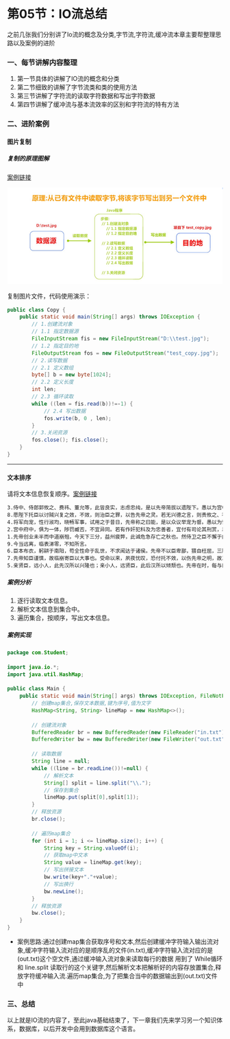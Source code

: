 # 第05节：IO流总结

之前几张我们分别讲了Io流的概念及分类,字节流,字符流,缓冲流本章主要帮整理思路以及案例的进阶

### 一、每节讲解内容整理

1. 第一节具体的讲解了IO流的概念和分类
2. 第二节细致的讲解了字节流类和类的使用方法
3. 第三节讲解了字符流的读取字符数据和写出字符数据
4. 第四节讲解了缓冲流与基本流效率的区别和字符流的特有方法

### 二、进阶案例

#### 图片复制

##### 复制的原理图解

[案例链接](https://github.com/xiaozhoulee/java-examples/blob/master/08_IO%E6%B5%81/%E7%AC%AC05%E8%8A%82%EF%BC%9A%E6%80%BB%E7%BB%93/demo01/src/com/Student/Main.java)

![images](../images/0805_img.png)

复制图片文件，代码使用演示：

``` java
public class Copy {
    public static void main(String[] args) throws IOException {
        // 1.创建流对象
        // 1.1 指定数据源
        FileInputStream fis = new FileInputStream("D:\\test.jpg");
        // 1.2 指定目的地
        FileOutputStream fos = new FileOutputStream("test_copy.jpg");
        // 2.读写数据
        // 2.1 定义数组
        byte[] b = new byte[1024];
        // 2.2 定义长度
        int len;
        // 2.3 循环读取
        while ((len = fis.read(b))!=‐1) {
            // 2.4 写出数据
            fos.write(b, 0 , len);
        }
        // 3.关闭资源
        fos.close(); fis.close();
    }
}
```

---

#### 文本排序

请将文本信息恢复顺序。[案例链接](https://github.com/xiaozhoulee/java-examples/blob/master/08_IO%E6%B5%81/%E7%AC%AC05%E8%8A%82%EF%BC%9A%E6%80%BB%E7%BB%93/demo02/src/com/Student/Main.java)

``` html
3.侍中、侍郎郭攸之、费祎、董允等，此皆良实，志虑忠纯，是以先帝简拔以遗陛下。愚以为宫中之事，事无大小，悉 以咨之，然后施行，必得裨补阙漏，有所广益。
8.愿陛下托臣以讨贼兴复之效，不效，则治臣之罪，以告先帝之灵。若无兴德之言，则责攸之、祎、允等之慢，以彰其 咎；陛下亦宜自谋，以咨诹善道，察纳雅言，深追先帝遗诏，臣不胜受恩感激。
4.将军向宠，性行淑均，晓畅军事，试用之于昔日，先帝称之曰能，是以众议举宠为督。愚以为营中之事，悉以咨之， 必能使行阵和睦，优劣得所。
2.宫中府中，俱为一体，陟罚臧否，不宜异同。若有作奸犯科及为忠善者，宜付有司论其刑赏，以昭陛下平明之理，不 宜偏私，使内外异法也。
1.先帝创业未半而中道崩殂，今天下三分，益州疲弊，此诚危急存亡之秋也。然侍卫之臣不懈于内，忠志之士忘身于外 者，盖追先帝之殊遇，欲报之于陛下也。诚宜开张圣听，以光先帝遗德，恢弘志士之气，不宜妄自菲薄，引喻失义，以 塞忠谏之路也。
9.今当远离，临表涕零，不知所言。
6.臣本布衣，躬耕于南阳，苟全性命于乱世，不求闻达于诸侯。先帝不以臣卑鄙，猥自枉屈，三顾臣于草庐之中，咨臣 以当世之事，由是感激，遂许先帝以驱驰。后值倾覆，受任于败军之际，奉命于危难之间，尔来二十有一年矣。
7.先帝知臣谨慎，故临崩寄臣以大事也。受命以来，夙夜忧叹，恐付托不效，以伤先帝之明，故五月渡泸，深入不毛。 今南方已定，兵甲已足，当奖率三军，北定中原，庶竭驽钝，攘除奸凶，兴复汉室，还于旧都。此臣所以报先帝而忠陛 下之职分也。至于斟酌损益，进尽忠言，则攸之、祎、允之任也。
5.亲贤臣，远小人，此先汉所以兴隆也；亲小人，远贤臣，此后汉所以倾颓也。先帝在时，每与臣论此事，未尝不叹息 痛恨于桓、灵也。侍中、尚书、长史、参军，此悉贞良死节之臣，愿陛下亲之信之，则汉室之隆，可计日而待也。
```

##### 案例分析

1. 逐行读取文本信息。
2. 解析文本信息到集合中。
3. 遍历集合，按顺序，写出文本信息。

##### 案例实现  

``` java
package com.Student;

import java.io.*;
import java.util.HashMap;

public class Main {
    public static void main(String[] args) throws IOException, FileNotFoundException {
        // 创建map集合,保存文本数据,键为序号,值为文字
        HashMap<String, String> lineMap = new HashMap<>();

        // 创建流对象
        BufferedReader br = new BufferedReader(new FileReader("in.txt"));
        BufferedWriter bw = new BufferedWriter(new FileWriter("out.txt"));

        // 读取数据
        String line = null;
        while ((line = br.readLine())!=null) {
            // 解析文本
            String[] split = line.split("\\.");
            // 保存到集合
            lineMap.put(split[0],split[1]);
        }
        // 释放资源
        br.close();

        // 遍历map集合
        for (int i = 1; i <= lineMap.size(); i++) {
            String key = String.valueOf(i);
            // 获取map中文本
            String value = lineMap.get(key);
            // 写出拼接文本
            bw.write(key+"."+value);
            // 写出换行
            bw.newLine();
        }
        // 释放资源
        bw.close();
    }
}
```

* 案例思路:通过创建map集合获取序号和文本,然后创建缓冲字符输入输出流对象,缓冲字符输入流对应的是顺序乱的文件(in.txt),缓冲字符输入流对应的是(out.txt)这个空文件,通过缓冲输入流对象来读取每行的数据 用到了 While循环 和 line.split 读取行的这个关键字,然后解析文本把解析好的内容存放置集合,释放字符缓冲输入流.遍历map集合,为了把集合当中的数据输出到(out.txt)文件中

### 三、总结

以上就是IO流的内容了，至此java基础结束了，下一章我们先来学习另一个知识体系，数据库，以后开发中会用到数据库这个语言。